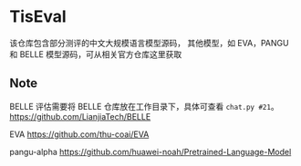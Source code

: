 # TisEval

该仓库包含部分测评的中文大规模语言模型源码，
其他模型，如 EVA，PANGU 和 BELLE 模型源码，可从相关官方仓库这里获取

## Note

BELLE 评估需要将 BELLE 仓库放在工作目录下，具体可查看 `chat.py #21`。
https://github.com/LianjiaTech/BELLE

EVA
https://github.com/thu-coai/EVA

pangu-alpha
https://github.com/huawei-noah/Pretrained-Language-Model